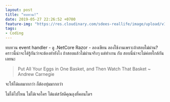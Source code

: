 ```yaml
---
layout: post
title: "ทบทวน!"
date: 2019-05-27 22:26:52 +0700
feature-img: "https://res.cloudinary.com/sdees-reallife/image/upload/v1558970443/line_17253196536746.jpg"
tags:
- Coding
---
```

ทบทวน event handler - ดู .NetCore Razor - ลองเขียน ลองใช้งานเพราะถ้าสอบไม่ผ่าน? คราวนี้น่าจะได้รู้กันว่าจะต้องทำยังไง ถ้าสอบแล้วไม่ผ่านจริงๆ แต่ทำงาน กับ สอบนี่น่าจะไม่ค่อยใกล้กันเลยนะ

> Put All Your Eggs in One Basket, and Then Watch That Basket ~ Andrew Carnegie

จะให้ได้ผลมากกว่า ก็ต้องทุ่มมากกว่า

<i class="fa fa-child" style="color:plum"></i>

ไม่ได้ไปไหน ไม่ได้เจอใคร ได้แต่สวัสดีคุณลุงที่คอนโดฯ
